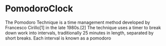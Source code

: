 # PomodoroClock

The Pomodoro Technique is a time management method developed by Francesco Cirillo[1] in the late 1980s.[2] The technique uses a timer to break down work into intervals,
traditionally 25 minutes in length, separated by short breaks. Each interval is known as a pomodoro
